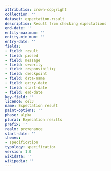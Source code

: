 ```yaml
---
attribution: crown-copyright
collection: ''
dataset: expectation-result
description: Result from checking expectations
end-date: ''
entity-maximum: ''
entity-minimum: ''
entry-date: ''
fields:
- field: result
- field: passed
- field: message
- field: severity
- field: responsibility
- field: checkpoint
- field: data-name
- field: entry-date
- field: start-date
- field: end-date
key-field: ''
licence: ogl3
name: Expectation result
paint-options: ''
phase: alpha
plural: Expecation results
prefix: ''
realm: provenance
start-date: ''
themes:
- specification
typology: specification
version: 1.0
wikidata: ''
wikipedia: ''
---
```


